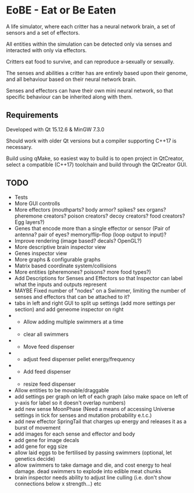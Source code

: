 # EoBE - Eat or Be Eaten
A life simulator, where each critter has a neural network brain, a set of sensors and a set of effectors.

All entities within the simulation can be detected only via senses and interacted with only via effectors.

Critters eat food to survive, and can reproduce a-sexually or sexually.

The senses and abilities a critter has are entirely based upon their genome, and all behaviour based on their neural network brain.

Senses and effectors can have their own mini neural network, so that specific behaviour can be inherited along with them.

Requirements
-----
Developed with Qt 15.12.6 & MinGW 7.3.0

Should work with older Qt versions but a compiler supporting C++17 is necessary.

Build using qMake, so easiest way to build is to open project in QtCreator, select a compatible (C++17) toolchain and build through the QtCreator GUI.

TODO
-----
 - Tests
 - More GUI controlls
 - More effectors (mouthparts? body armor? spikes? sex organs? pheremone creators? poison creators? decoy creators? food creators? Egg layers?)
 - Genes that encode more than a single effector or sensor (Pair of antenna? pair of eyes? memory/flip-flop (loop output to input)?
 - Improve rendering (image based? decals? OpenGL?)
 - More descriptive brain inspector view
 - Genes inspector view
 - More graphs & configurable graphs
 - Matrix based coordinate system/collisions
 - More entities (pheremones? poisons? more food types?)
 - Add Descriptions for Senses and Effectors so that Inspector can label what the inputs and outputs represent
 - MAYBE Fixed number of "nodes" on a Swimmer, limiting the number of senses and effectors that can be attached to it?
 - tabs in left and right GUI to split up settings (add more settings per section) and add geneome inspector on right
 -  - Allow adding multiple swimmers at a time
 -  - clear all swimmers
 -  - Move feed dispenser
 -  - adjust feed dispenser pellet energy/frequency
 -  - Add feed dispenser
 -  - resize feed dispenser
 - Allow entities to be movable/draggable
 - add settings per graph on left of each graph (also make space on left of y-axis for label so it doesn't overlap numbers)
 - add new sense MoonPhase (Need a means of accessing Universe settings in tick for senses and mutation probability e.t.c.)
 - add new effector SpringTail that charges up energy and releases it as a burst of movement
 - add images for each sense and effector and body
 - add gene for image decals
 - add gene for egg size
 - allow laid eggs to be fertilised by passing swimmers (optional, let genetics decide)
 - allow swimmers to take damage and die, and cost energy to heal damage. dead swimmers to explode into edible meat chunks
 - brain inspector needs ability to adjust line culling (i.e. don't show connections below x strength...) etc
